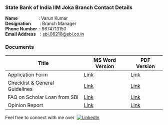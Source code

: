 ### State Bank of India IIM Joka Branch Contact Details

**Name**&emsp;&emsp;&emsp;&emsp;&ensp;&nbsp;: Varun Kumar
<br/>**Designation**&emsp;&emsp;: Branch Manager
<br/>**Phone Number**&ensp;: 9674713150
<br/>**Email Address**&emsp;: sbi.06210@sbi.co.in

### Documents

| Title | MS Word Version | PDF Version |
|--|--|--|
| Application Form | [Link](/SBI_Loan_Documents/MS_Word_Version/APPLICATION-FORM.doc) |[Link](/PDF_Version/APPLICATION-FORM.pdf) |
| Checklist & General Guidelines | [Link](/SBI_Loan_Documents/MS_Word_Version/CHECKLIST-&-GENERAL-GUIDELINES.doc) |[Link](/PDF_Version/CHECKLIST-&-GENERAL-GUIDELINES.pdf) |
| FAQ on Scholar Loan from SBI | [Link](/SBI_Loan_Documents/FAQ-on-Scholar-Loan-from-SBI-IIM.doc) |[Link](/PDF_Version/FAQ-on-Scholar-Loan-from-SBI-IIM.pdf) |
| Opinion Report | [Link](/SBI_Loan_Documents/MS_Word_Version/OPINION-REPORT.doc) |[Link](/PDF_Version/OPINION-REPORT.pdf) |

Feel free to connect with me over&nbsp; [![LinkedIn][linkedin-shield]][linkedin-url]

<!-- MARKDOWN LINKS & IMAGES -->
<!-- https://www.markdownguide.org/basic-syntax/#reference-style-links -->
[license-url]: https://github.com/othneildrew/Best-README-Template/blob/master/LICENSE.txt
[linkedin-shield]: https://img.shields.io/badge/-LinkedIn-black.svg?style=flat-square&logo=linkedin&colorB=00008b
[linkedin-url]: https://www.linkedin.com/in/abhishekray1/
